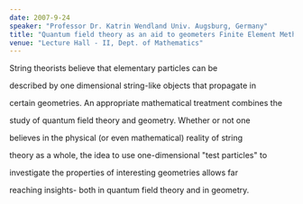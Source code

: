 ```yaml
---
date: 2007-9-24
speaker: "Professor Dr. Katrin Wendland Univ. Augsburg, Germany"
title: "Quantum field theory as an aid to geometers Finite Element Methods"
venue: "Lecture Hall - II, Dept. of Mathematics"
---
```

String theorists believe that elementary particles can be

   described by one dimensional string-like objects that propagate in

   certain geometries. An appropriate mathematical treatment combines the

   study of quantum field theory and geometry. Whether or not one

   believes in the physical (or even mathematical) reality of string

   theory as a whole, the idea to use one-dimensional "test particles" to

   investigate the properties of interesting geometries allows far

   reaching insights- both in quantum field theory and in geometry.
